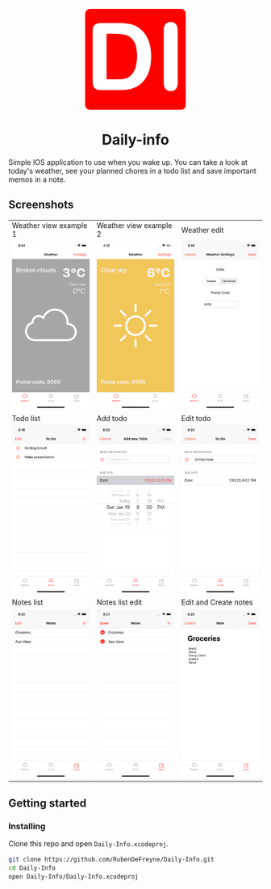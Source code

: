 <p align="center">
  <img src="./Screenshots/dailyinfo.png?raw=true" width="200px" style="border-radius:5%"/>
</p>

<h1 align="center">Daily-info</h1>

Simple IOS application to use when you wake up. You can take a look at today's weather, see your planned chores in a todo list and save important memos in a note.

## Screenshots

<table>
  <tr>
  </tr>
  <tr>
    <td>Weather view example 1</td>
    <td>Weather view example 2</td>
    <td>Weather edit</td>
  </tr>
  <tr>
    <td><img src="./Screenshots/weather-home.png?raw=true" width="256px"></td>
    <td><img src="./Screenshots/weather-home2.png?raw=true" width="256px"></td>
    <td><img src="./Screenshots/weather-edit.png?raw=true" width="256px"></td>
  </tr>
  <tr>
    <td>Todo list</td>
    <td>Add todo</td>
    <td>Edit todo</td>
  </tr>
  <tr>
    <td><img src="./Screenshots/todo-list.png?raw=true" width="256px"></td>
    <td><img src="./Screenshots/todo-create.png?raw=true" width="256px"></td>
    <td><img src="./Screenshots/todo-edit.png?raw=true" width="256px"></td>
  </tr>
  <tr>
    <td>Notes list</td>
    <td>Notes list edit</td>
    <td>Edit and Create notes</td>
  </tr>
  <tr>
    <td><img src="./Screenshots/notes-list.png?raw=true" width="256px"></td>
    <td><img src="./Screenshots/notes-list-edit.png?raw=true" width="256px"></td>
    <td><img src="./Screenshots/notes-edit.png?raw=true" width="256px"></td>
  </tr>
</table>

## Getting started

### Installing

Clone this repo and open `Daily-Info.xcodeproj`.

```zsh
git clone https://github.com/RubenDeFreyne/Daily-Info.git
cd Daily-Info
open Daily-Info/Daily-Info.xcodeproj
```
